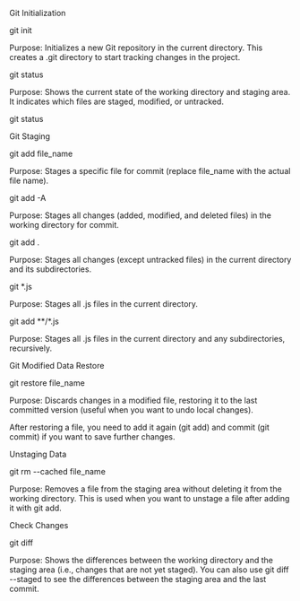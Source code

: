 Git Initialization

git init

Purpose: Initializes a new Git repository in the current directory. This creates a .git directory to start tracking changes in the project.

git status

Purpose: Shows the current state of the working directory and staging area. It indicates which files are staged, modified, or untracked.

git status

Git Staging

git add file_name

Purpose: Stages a specific file for commit (replace file_name with the actual file name).

git add -A

Purpose: Stages all changes (added, modified, and deleted files) in the working directory for commit.

git add .

Purpose: Stages all changes (except untracked files) in the current directory and its subdirectories.

git *.js

Purpose: Stages all .js files in the current directory.

git add **/*.js

Purpose: Stages all .js files in the current directory and any subdirectories, recursively.

Git Modified Data Restore

git restore file_name

Purpose: Discards changes in a modified file, restoring it to the last committed version (useful when you want to undo local changes).

After restoring a file, you need to add it again (git add) and commit (git commit) if you want to save further changes.

Unstaging Data

git rm --cached file_name

Purpose: Removes a file from the staging area without deleting it from the working directory. This is used when you want to unstage a file after adding it with git add.

Check Changes

git diff

Purpose: Shows the differences between the working directory and the staging area (i.e., changes that are not yet staged). You can also use git diff --staged to see the differences between the staging area and the last commit.
